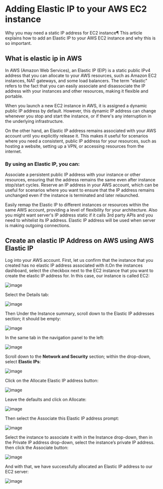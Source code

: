 # Adding Elastic IP to your AWS EC2 instance

Why you may need a static IP address for EC2 instance¶
This article explains how to add an Elastic IP to your AWS EC2 instance and why this is so important.

## What is elastic ip in AWS

In AWS (Amazon Web Services), an Elastic IP (EIP) is a static public IPv4 address that you can allocate to your AWS resources, such as Amazon EC2 instances, NAT gateways, and some load balancers. The term "elastic" refers to the fact that you can easily associate and disassociate the IP address with your instances and other resources, making it flexible and portable.

When you launch a new EC2 instance in AWS, it is assigned a dynamic public IP address by default. However, this dynamic IP address can change whenever you stop and start the instance, or if there's any interruption in the underlying infrastructure.

On the other hand, an Elastic IP address remains associated with your AWS account until you explicitly release it. This makes it useful for scenarios where you need a consistent, public IP address for your resources, such as hosting a website, setting up a VPN, or accessing resources from the internet.

### By using an Elastic IP, you can:

Associate a persistent public IP address with your instance or other resources, ensuring that the address remains the same even after instance stop/start cycles.
Reserve an IP address in your AWS account, which can be useful for scenarios where you want to ensure that the IP address remains unchanged even if the instance is terminated and later relaunched.

Easily remap the Elastic IP to different instances or resources within the same AWS account, providing a level of flexibility for your architecture.
Also you might want server's IP address static if it calls 3rd party APIs and you need to whitelist its IP address. Elastic IP address will be used when server is making outgoing connections.

## Create an elastic IP Address on AWS using AWS Elastic IP

Log into your AWS account. First, let us confirm that the instance that you created has no elastic IP address associated with it.On the instances dashboard, select the checkbox next to the EC2 instance that you want to create the elastic IP address for. In this case, our instance is called EC2:

![image](image/ec2.webp)

Select the Details tab:

![image](image/details.webp)

Then Under the Instance summary, scroll down to the Elastic IP addresses section; it should be empty:

![image](image/empty.webp)

In the same tab in the navigation panel to the left:

![image](image/left.webp)

Scroll down to the **Network and Security** section; within the drop-down, select **Elastic IPs**:

![image](image/ec.webp)

Click on the Allocate Elastic IP address button:

![image](image/allocate.webp)

Leave the defaults and click on Allocate:

![image](image/def.webp)

Then select the Associate this Elastic IP address prompt:

![image](image/ass.webp)

Select the instance to associate it with in the Instance drop-down, then in the Private IP address drop-down, select the instance’s private IP address. then click the Associate button:

![image](image/ip.webp)

And with that, we have successfully allocated an Elastic IP address to our EC2 server:

![image](image/ic2.webp)
